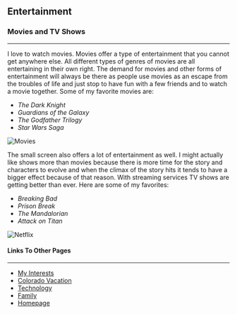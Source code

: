 ## Entertainment

### Movies and TV Shows
---
I love to watch movies. Movies offer a type of entertainment that you cannot get anywhere else. All different types of genres of movies are all entertaining in their own right. The demand for movies and other forms of entertainment will always be there as people use movies as an escape from the troubles of life and just stop to have fun with a few friends and to watch a movie together. Some of my favorite movies are:

* _The Dark Knight_
* _Guardians of the Galaxy_
* _The Godfather Trilogy_
* _Star Wars Saga_

![Movies](https://pyxis.nymag.com/v1/imgs/2e9/d76/4e301e8e450927932ac083947a91c3557d-2-empty-movie-theatre.rsquare.w700.jpg)

The small screen also offers a lot of entertainment as well. I might actually like shows more than movies because there is more time for the story and characters to evolve and when the climax of the story hits it tends to have a bigger effect because of that reason. With streaming services TV shows are getting better than ever. Here are some of my favorites:

* _Breaking Bad_
* _Prison Break_
* _The Mandalorian_
* _Attack on Titan_

![Netflix](https://play-lh.googleusercontent.com/TBRwjS_qfJCSj1m7zZB93FnpJM5fSpMA_wUlFDLxWAb45T9RmwBvQd5cWR5viJJOhkI)

#### Links To Other Pages
---
* [My Interests](markdown_one.md)
* [Colorado Vacation](markdown_two.md)
* [Technology](markdown_three.md)
* [Family](markdown_five.md)
* [Homepage](README.md)


